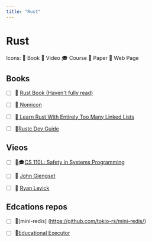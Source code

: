```yaml
---
title: "Rust"
---
```


# Rust

Icons: 📘 Book 🎥 Video 🎓 Course 📄 Paper 🔗 Web Page

## Books

-   [ ] 📘 [ Rust Book (Haven't fully read) ](https://doc.rust-lang.org/book/)

-   [ ] 📘[ Nomicon ](https://doc.rust-lang.org/nomicon/)

-   [ ] 📘[ Learn Rust With Entirely Too Many Linked Lists ](https://rust-unofficial.github.io/too-many-lists/index.html)

-   [ ] 📘[Rustc Dev Guide](https://rustc-dev-guide.rust-lang.org/index.html)

## Vieos

-   [ ] 🎥🎓[CS 110L: Safety in Systems Programming](https://reberhardt.com/cs110l/spring-2020/)

-   [ ] 🎥 [John Gjengset](https://www.youtube.com/c/JonGjengset/about)

-   [ ] 🎥 [Ryan Levick](https://www.youtube.com/c/RyanLevicksVideos)

## Edcations repos

-   [ ] 🔗[mini-redis] (https://github.com/tokio-rs/mini-redis/)

-   [ ] 🔗[Educational Executor](https://github.com/mgattozzi/whorl)
